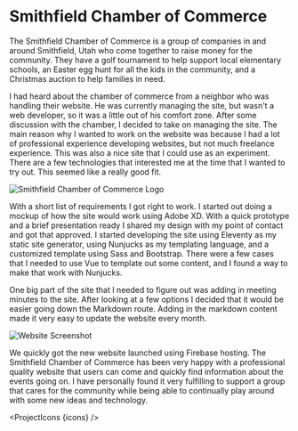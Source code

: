 <script lang="ts">
  import SEO from "$components/SEO.svelte"
  import ProjectIcons from "$components/ProjectIcons.svelte"
  import ProjectBtnLink from "$components/ProjectBtnLink.svelte"
  let icons = [
    "Adobe-XD",
    "Eleventy",
    "Nunjucks",
    "Bootstrap-4",
    "Markdown",
    "Vue",
    "Sass",
    "Firebase",
    "GitHub",
  ]
</script>

<SEO title="Smithfield Chamber of Commerce" hideHeader  />

# Smithfield Chamber of Commerce

The Smithfield Chamber of Commerce is a group of companies in and around Smithfield, Utah who come together to raise money for the community. They have a golf tournament to help support local elementary schools, an Easter egg hunt for all the kids in the community, and a Christmas auction to help families in need.

I had heard about the chamber of commerce from a neighbor who was handling their website. He was currently managing the site, but wasn't a web developer, so it was a little out of his comfort zone. After some discussion with the chamber, I decided to take on managing the site. The main reason why I wanted to work on the website was because I had a lot of professional experience developing websites, but not much freelance experience. This was also a nice site that I could use as an experiment. There are a few technologies that interested me at the time that I wanted to try out. This seemed like a really good fit.

<img src="/images/optimized/smithfield-chamber-of-commerce/lg_logo.png" alt="Smithfield Chamber of Commerce Logo" />

With a short list of requirements I got right to work. I started out doing a mockup of how the site would work using Adobe XD. With a quick prototype and a brief presentation ready I shared my design with my point of contact and got that approved. I started developing the site using Eleventy as my static site generator, using Nunjucks as my templating language, and a customized template using Sass and Bootstrap. There were a few cases that I needed to use Vue to template out some content, and I found a way to make that work with Nunjucks.

One big part of the site that I needed to figure out was adding in meeting minutes to the site. After looking at a few options I decided that it would be easier going down the Markdown route. Adding in the markdown content made it very easy to update the website every month.

<img src="/images/optimized/smithfield-chamber-of-commerce/lg_screenshot.png" alt="Website Screenshot" />

<ProjectBtnLink href="https://smithfieldchamber.org/" />

We quickly got the new website launched using Firebase hosting. The Smithfield Chamber of Commerce has been very happy with a professional quality website that users can come and quickly find information about the events going on. I have personally found it very fulfilling to support a group that cares for the community while being able to continually play around with some new ideas and technology.

<ProjectIcons {icons} />
